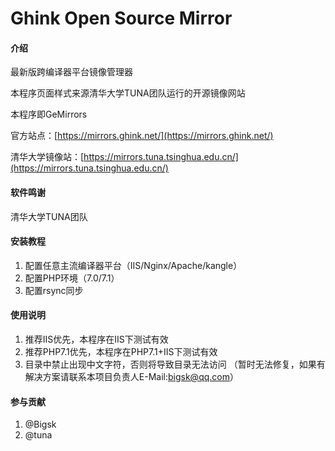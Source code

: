 # Ghink Open Source Mirror

#### 介绍

最新版跨编译器平台镜像管理器

本程序页面样式来源清华大学TUNA团队运行的开源镜像网站

本程序即GeMirrors

官方站点：[https://mirrors.ghink.net/](https://mirrors.ghink.net/)

清华大学镜像站：[https://mirrors.tuna.tsinghua.edu.cn/](https://mirrors.tuna.tsinghua.edu.cn/)

#### 软件鸣谢

清华大学TUNA团队


#### 安装教程

1.  配置任意主流编译器平台（IIS/Nginx/Apache/kangle）
2.  配置PHP环境（7.0/7.1）
3.  配置rsync同步

#### 使用说明

1.  推荐IIS优先，本程序在IIS下测试有效
2.  推荐PHP7.1优先，本程序在PHP7.1+IIS下测试有效
3.  目录中禁止出现中文字符，否则将导致目录无法访问
（暂时无法修复，如果有解决方案请联系本项目负责人E-Mail:bigsk@qq.com）

#### 参与贡献

1.  @Bigsk
2.  @tuna

